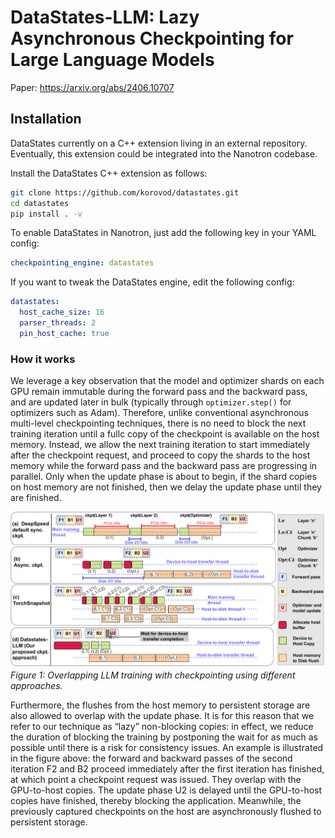 # DataStates-LLM: Lazy Asynchronous Checkpointing for Large Language Models

Paper: https://arxiv.org/abs/2406.10707

## Installation

DataStates currently on a C++ extension living in an external repository. Eventually, this extension could be integrated into the Nanotron codebase.

Install the DataStates C++ extension as follows:

```bash
git clone https://github.com/korovod/datastates.git
cd datastates
pip install . -v
```

To enable DataStates in Nanotron, just add the following key in your YAML config:

```yaml
checkpointing_engine: datastates
```

If you want to tweak the DataStates engine, edit the following config:

```yaml
datastates:
  host_cache_size: 16
  parser_threads: 2
  pin_host_cache: true
```

### How it works

We leverage a key observation that the model and optimizer shards on each GPU remain immutable during the forward pass and the backward pass, and are updated later in bulk (typically through `optimizer.step()` for optimizers such as Adam). Therefore, unlike conventional asynchronous multi-level checkpointing techniques, there is no need to block the next training iteration until a fullc copy of the checkpoint is available on the host memory. Instead, we allow the next training iteration to start immediately after the checkpoint request, and proceed to copy the shards to the host memory while the forward pass and the backward pass are progressing in parallel. Only when the update phase is about to begin, if the shard copies on host memory are not finished, then we delay the update phase until they are finished. 

![Overlapping LLM training with checkpointing using different approaches](./assets/async_checkpoint.png)
*Figure 1: Overlapping LLM training with checkpointing using different approaches.*

Furthermore, the flushes from the host memory to persistent storage are also allowed to overlap with the update phase. It is for this reason that we refer to our technique as “lazy” non-blocking copies: in effect, we reduce the duration of blocking the training by postponing the wait for as much as possible until there is a risk for consistency issues. An example is illustrated in the figure above: the forward and backward passes of the second iteration F⁢2 and B⁢2 proceed immediately after the first iteration has finished, at which point a checkpoint request was issued. They overlap with the GPU-to-host copies. The update phase U⁢2 is delayed until the GPU-to-host copies have finished, thereby blocking the application. Meanwhile, the previously captured checkpoints on the host are asynchronously flushed to persistent storage.
